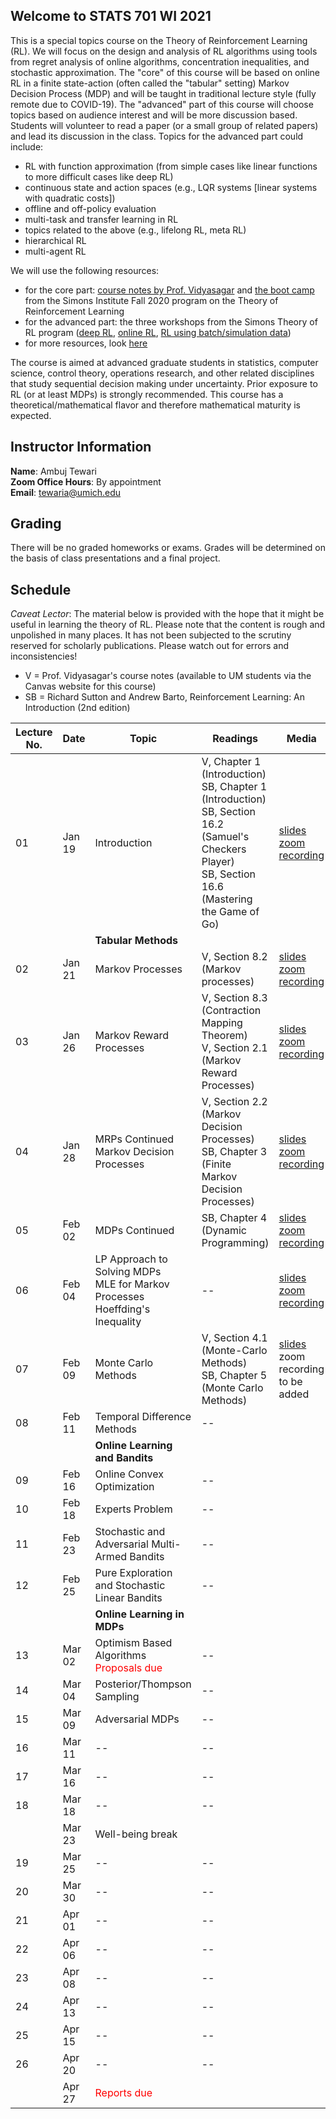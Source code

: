 ## Welcome to STATS 701 WI 2021

This is a special topics course on the Theory of Reinforcement Learning (RL). We will focus on the design and analysis of RL algorithms using tools from regret analysis of online algorithms, concentration inequalities, and stochastic approximation. The "core" of this course will be based on online RL in a finite state-action (often called the "tabular" setting) Markov Decision Process (MDP) and will be taught in traditional lecture style (fully remote due to COVID-19). The "advanced" part of this course will choose topics based on audience interest and will be more discussion based. Students will volunteer to read a paper (or a small group of related papers) and lead its discussion in the class. Topics for the advanced part could include:

- RL with function approximation (from simple cases like linear functions to more difficult cases like deep RL)
- continuous state and action spaces (e.g., LQR systems \[linear systems with quadratic costs\])
- offline and off-policy evaluation
- multi-task and transfer learning in RL
- topics related to the above (e.g., lifelong RL, meta RL)
- hierarchical RL
- multi-agent RL

We will use the following resources:
- for the core part: [course notes by Prof. Vidyasagar](https://www.iith.ac.in/~m_vidyasagar/RL/Gen/) and [the boot camp](https://simons.berkeley.edu/workshops/schedule/14378) from the Simons Institute Fall 2020 program on the Theory of Reinforcement Learning
- for the advanced part: the three workshops from the Simons Theory of RL program ([deep RL](https://simons.berkeley.edu/workshops/schedule/14238), [online RL](https://simons.berkeley.edu/workshops/schedule/14239), [RL using batch/simulation data](https://simons.berkeley.edu/workshops/schedule/14240))  
- for more resources, look [here](resources.md)

The course is aimed at advanced graduate students in statistics, computer science, control theory, operations research, and other related disciplines that study sequential decision making under uncertainty. Prior exposure to RL (or at least MDPs) is strongly recommended. This course has a theoretical/mathematical flavor and therefore mathematical maturity is expected.

## Instructor Information

**Name**: Ambuj Tewari  
**Zoom Office Hours**: By appointment  
**Email**: tewaria@umich.edu  

## Grading

There will be no graded homeworks or exams. Grades will be determined on the basis of class presentations and a final project.

## Schedule 

_Caveat Lector_: The material below is provided with the hope that it might be useful in learning the theory of RL. Please note that the content is rough and unpolished in many places. It has not been subjected to the scrutiny reserved for scholarly publications. Please watch out for errors and inconsistencies!

- V = Prof. Vidyasagar's course notes (available to UM students via the Canvas website for this course)
- SB = Richard Sutton and Andrew Barto, Reinforcement Learning: An Introduction (2nd edition)

Lecture No. | Date | Topic | Readings | Media
--- | --- | --- | --- | ---
01 | Jan 19 | Introduction | V, Chapter 1 (Introduction) <br/> SB, Chapter 1 (Introduction) <br/> SB, Section 16.2 (Samuel's Checkers Player) <br/> SB, Section 16.6 (Mastering the Game of Go) | [slides](slides/Intro.pdf) <br/> [zoom recording](https://www.dropbox.com/s/s5o5up2y7a57p4n/zoom_0.mp4?dl=0)
&nbsp;| &nbsp; | **Tabular Methods** | &nbsp; |
02 | Jan 21 | Markov Processes | V, Section 8.2 (Markov processes) | [slides](slides/MRP.pdf) <br/> [zoom recording](https://www.dropbox.com/s/yx123soh439120x/zoom_0.mp4?dl=0)
03 | Jan 26 | Markov Reward Processes | V, Section 8.3 (Contraction Mapping Theorem) <br/> V, Section 2.1 (Markov Reward Processes) | [slides](slides/MRP2.pdf) <br/> [zoom recording](https://www.dropbox.com/s/scxb2behhqkrkg3/zoom_0.mp4?dl=0)
04 | Jan 28 | MRPs Continued <br/> Markov Decision Processes | V, Section 2.2 (Markov Decision Processes) <br/> SB, Chapter 3 (Finite Markov Decision Processes)| [slides](slides/MDP.pdf) <br/> [zoom recording](https://www.dropbox.com/s/nn0cqpclsr09nz1/zoom_0.mp4?dl=0)
05 | Feb 02 | MDPs Continued | SB, Chapter 4 (Dynamic Programming) | [slides](slides/MDP2.pdf) <br/> [zoom recording](https://www.dropbox.com/s/179yab2qa465y4x/zoom_0.mp4?dl=0)
06 | Feb 04 | LP Approach to Solving MDPs <br/> MLE for Markov Processes <br/> Hoeffding's Inequality | -- | [slides](slides/MC_methods.pdf) <br/> [zoom recording](https://www.dropbox.com/s/a0ubuosk81931ct/zoom_0.mp4?dl=0)
07 | Feb 09 | Monte Carlo Methods | V, Section 4.1 (Monte-Carlo Methods) <br/> SB, Chapter 5 (Monte Carlo Methods) | [slides](slides/MC_methods2.pdf) <br/> zoom recording to be added
08 | Feb 11 | Temporal Difference Methods | -- |
&nbsp;| &nbsp; | **Online Learning and Bandits** | &nbsp; |
09 | Feb 16 | Online Convex Optimization | -- |
10  | Feb 18 | Experts Problem | -- |
11 | Feb 23 | Stochastic and Adversarial Multi-Armed Bandits | -- |
12 | Feb 25 | Pure Exploration and Stochastic Linear Bandits | -- |
&nbsp;| &nbsp; | **Online Learning in MDPs** | &nbsp; |
13 | Mar 02 | Optimism Based Algorithms <br/> <span style="color:red">Proposals due</span> | -- |
14 | Mar 04 | Posterior/Thompson Sampling | -- |
15 | Mar 09 | Adversarial MDPs | -- |
16 | Mar 11 | -- | -- |
17 | Mar 16 | -- | -- |
18 | Mar 18 | -- | -- |
&nbsp;| Mar 23 | Well-being break | &nbsp; |
19 | Mar 25 | -- | -- |
20 | Mar 30 | -- | -- |
21 | Apr 01 | -- | -- |
22 | Apr 06 | -- | -- |
23 | Apr 08 | -- | -- |
24 | Apr 13 | -- | -- |
25 | Apr 15 | -- | -- |
26 | Apr 20 | -- | -- |
&nbsp;| Apr 27 | <span style="color:red">Reports due</span> | &nbsp; |
